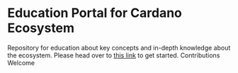 # Education Portal for Cardano Ecosystem

Repository for education about key concepts and in-depth knowledge about the ecosystem. Please head over to [this link](https://github.com/cardano-community/concepts) to get started. Contributions Welcome
